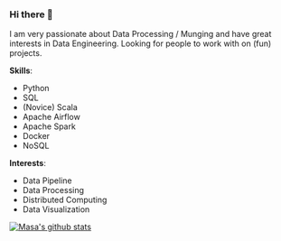 ### Hi there 👋

I am very passionate about Data Processing / Munging and have great interests in Data Engineering.
Looking for people to work with on (fun) projects.

**Skills**:
- Python
- SQL
- (Novice) Scala
- Apache Airflow
- Apache Spark
- Docker
- NoSQL

**Interests**:
- Data Pipeline
- Data Processing
- Distributed Computing
- Data Visualization

[![Masa's github stats](https://github-readme-stats.vercel.app/api?username=Masamerc)](https://github.com/anuraghazra/github-readme-stats)

